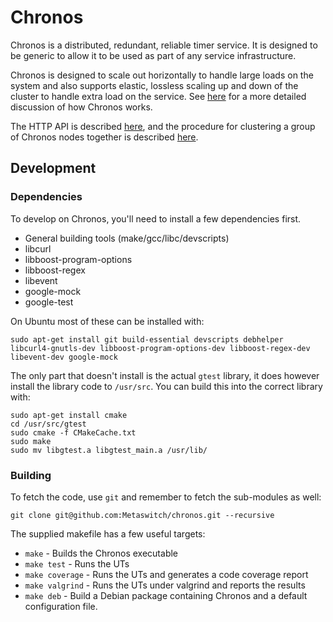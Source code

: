 # Chronos

Chronos is a distributed, redundant, reliable timer service.  It is designed to be generic to allow it to be used as part of any service infrastructure.

Chronos is designed to scale out horizontally to handle large loads on the system and also supports elastic, lossless scaling up and down of the cluster to handle extra load on the service.  See [here](doc/technical.md) for a more detailed discussion of how Chronos works.

The HTTP API is described [here](doc/api.md), and the procedure for clustering a group of Chronos nodes together is described [here](doc/clustering.md).

## Development

### Dependencies

To develop on Chronos, you'll need to install a few dependencies first.

 * General building tools (make/gcc/libc/devscripts)
 * libcurl
 * libboost-program-options
 * libboost-regex
 * libevent
 * google-mock
 * google-test

On Ubuntu most of these can be installed with:

    sudo apt-get install git build-essential devscripts debhelper libcurl4-gnutls-dev libboost-program-options-dev libboost-regex-dev libevent-dev google-mock

The only part that doesn't install is the actual `gtest` library, it does however install the library code to `/usr/src`.  You can build this into the correct library with:

    sudo apt-get install cmake
    cd /usr/src/gtest
    sudo cmake -f CMakeCache.txt
    sudo make
    sudo mv libgtest.a libgtest_main.a /usr/lib/

### Building

To fetch the code, use `git` and remember to fetch the sub-modules as well:

    git clone git@github.com:Metaswitch/chronos.git --recursive

The supplied makefile has a few useful targets:

 * `make` - Builds the Chronos executable
 * `make test` - Runs the UTs
 * `make coverage` - Runs the UTs and generates a code coverage report
 * `make valgrind` - Runs the UTs under valgrind and reports the results
 * `make deb` - Build a Debian package containing Chronos and a default configuration file.
